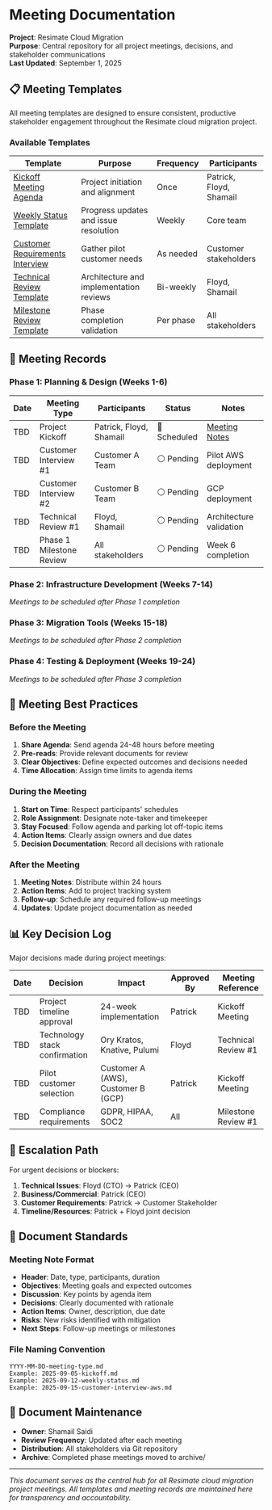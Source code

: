 # Meeting Documentation

**Project**: Resimate Cloud Migration  
**Purpose**: Central repository for all project meetings, decisions, and stakeholder communications  
**Last Updated**: September 1, 2025  

## 📋 Meeting Templates

All meeting templates are designed to ensure consistent, productive stakeholder engagement throughout the Resimate cloud migration project.

### Available Templates

| Template | Purpose | Frequency | Participants |
|----------|---------|-----------|--------------|
| [Kickoff Meeting Agenda](templates/kickoff-meeting-agenda.md) | Project initiation and alignment | Once | Patrick, Floyd, Shamail |
| [Weekly Status Template](templates/weekly-status-template.md) | Progress updates and issue resolution | Weekly | Core team |
| [Customer Requirements Interview](templates/customer-requirements-interview.md) | Gather pilot customer needs | As needed | Customer stakeholders |
| [Technical Review Template](templates/technical-review-template.md) | Architecture and implementation reviews | Bi-weekly | Floyd, Shamail |
| [Milestone Review Template](templates/milestone-review-template.md) | Phase completion validation | Per phase | All stakeholders |

## 📁 Meeting Records

### Phase 1: Planning & Design (Weeks 1-6)

| Date | Meeting Type | Participants | Status | Notes |
|------|--------------|--------------|---------|-------|
| TBD | Project Kickoff | Patrick, Floyd, Shamail | 🔴 Scheduled | [Meeting Notes](meetings/2025-09-XX-kickoff.md) |
| TBD | Customer Interview #1 | Customer A Team | ⚪ Pending | Pilot AWS deployment |
| TBD | Customer Interview #2 | Customer B Team | ⚪ Pending | GCP deployment |
| TBD | Technical Review #1 | Floyd, Shamail | ⚪ Pending | Architecture validation |
| TBD | Phase 1 Milestone Review | All stakeholders | ⚪ Pending | Week 6 completion |

### Phase 2: Infrastructure Development (Weeks 7-14)
*Meetings to be scheduled after Phase 1 completion*

### Phase 3: Migration Tools (Weeks 15-18)
*Meetings to be scheduled after Phase 2 completion*

### Phase 4: Testing & Deployment (Weeks 19-24)
*Meetings to be scheduled after Phase 3 completion*

## 🎯 Meeting Best Practices

### Before the Meeting
1. **Share Agenda**: Send agenda 24-48 hours before meeting
2. **Pre-reads**: Provide relevant documents for review
3. **Clear Objectives**: Define expected outcomes and decisions needed
4. **Time Allocation**: Assign time limits to agenda items

### During the Meeting
1. **Start on Time**: Respect participants' schedules
2. **Role Assignment**: Designate note-taker and timekeeper
3. **Stay Focused**: Follow agenda and parking lot off-topic items
4. **Action Items**: Clearly assign owners and due dates
5. **Decision Documentation**: Record all decisions with rationale

### After the Meeting
1. **Meeting Notes**: Distribute within 24 hours
2. **Action Items**: Add to project tracking system
3. **Follow-up**: Schedule any required follow-up meetings
4. **Updates**: Update project documentation as needed

## 📊 Key Decision Log

Major decisions made during project meetings:

| Date | Decision | Impact | Approved By | Meeting Reference |
|------|----------|--------|-------------|-------------------|
| TBD | Project timeline approval | 24-week implementation | Patrick | Kickoff Meeting |
| TBD | Technology stack confirmation | Ory Kratos, Knative, Pulumi | Floyd | Technical Review #1 |
| TBD | Pilot customer selection | Customer A (AWS), Customer B (GCP) | Patrick | Kickoff Meeting |
| TBD | Compliance requirements | GDPR, HIPAA, SOC2 | All | Milestone Review #1 |

## 🚨 Escalation Path

For urgent decisions or blockers:

1. **Technical Issues**: Floyd (CTO) → Patrick (CEO)
2. **Business/Commercial**: Patrick (CEO)
3. **Customer Requirements**: Patrick → Customer Stakeholder
4. **Timeline/Resources**: Patrick + Floyd joint decision

## 📝 Document Standards

### Meeting Note Format
- **Header**: Date, type, participants, duration
- **Objectives**: Meeting goals and expected outcomes
- **Discussion**: Key points by agenda item
- **Decisions**: Clearly documented with rationale
- **Action Items**: Owner, description, due date
- **Risks**: New risks identified with mitigation
- **Next Steps**: Follow-up meetings or milestones

### File Naming Convention
```
YYYY-MM-DD-meeting-type.md
Example: 2025-09-05-kickoff.md
Example: 2025-09-12-weekly-status.md
Example: 2025-09-15-customer-interview-aws.md
```

## 🔄 Document Maintenance

- **Owner**: Shamail Saidi
- **Review Frequency**: Updated after each meeting
- **Distribution**: All stakeholders via Git repository
- **Archive**: Completed phase meetings moved to archive/

---

*This document serves as the central hub for all Resimate cloud migration project meetings. All templates and meeting records are maintained here for transparency and accountability.*